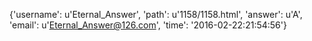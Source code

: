 {'username': u'Eternal_Answer', 'path': u'1158/1158.html', 'answer': u'A', 'email': u'Eternal_Answer@126.com', 'time': '2016-02-22:21:54:56'}